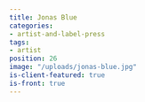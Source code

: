 ```yaml
---
title: Jonas Blue
categories:
- artist-and-label-press
tags:
- artist
position: 26
image: "/uploads/jonas-blue.jpg"
is-client-featured: true
is-front: true
---
```



